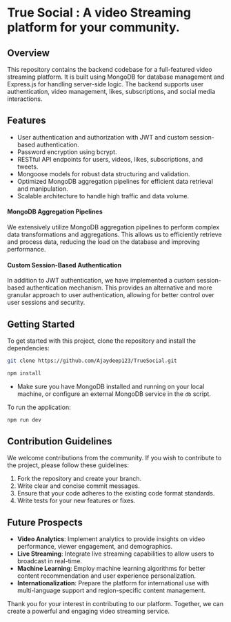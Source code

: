 # True Social : A video Streaming platform for your community.

## Overview
This repository contains the backend codebase for a full-featured video streaming platform. It is built using MongoDB for database management and Express.js for handling server-side logic. The backend supports user authentication, video management, likes, subscriptions, and social media interactions.

## Features
- User authentication and authorization with JWT and custom session-based authentication.
- Password encryption using bcrypt.
- RESTful API endpoints for users, videos, likes, subscriptions, and tweets.
- Mongoose models for robust data structuring and validation.
- Optimized MongoDB aggregation pipelines for efficient data retrieval and manipulation.
- Scalable architecture to handle high traffic and data volume.

#### MongoDB Aggregation Pipelines
We extensively utilize MongoDB aggregation pipelines to perform complex data transformations and aggregations. This allows us to efficiently retrieve and process data, reducing the load on the database and improving performance.

#### Custom Session-Based Authentication
In addition to JWT authentication, we have implemented a custom session-based authentication mechanism. This provides an alternative and more granular approach to user authentication, allowing for better control over user sessions and security.

## Getting Started
To get started with this project, clone the repository and install the dependencies:

```bash
git clone https://github.com/Ajaydeep123/TrueSocial.git

npm install
```
- Make sure you have MongoDB installed and running on your local machine, or configure an external MongoDB service in the `db` script.

To run the application:

```bash 
npm run dev
```


## Contribution Guidelines
We welcome contributions from the community. If you wish to contribute to the project, please follow these guidelines:

1. Fork the repository and create your branch.
2. Write clear and concise commit messages.
3. Ensure that your code adheres to the existing code format standards.
4. Write tests for your new features or fixes.

## Future Prospects
- **Video Analytics**: Implement analytics to provide insights on video performance, viewer engagement, and demographics.
- **Live Streaming**: Integrate live streaming capabilities to allow users to broadcast in real-time.
- **Machine Learning**: Employ machine learning algorithms for better content recommendation and user experience personalization.
- **Internationalization**: Prepare the platform for international use with multi-language support and region-specific content management.


Thank you for your interest in contributing to our platform. Together, we can create a powerful and engaging video streaming service.



